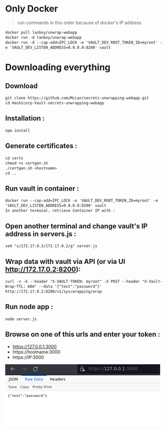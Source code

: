 # Only Docker 
> run commands in this order because of docker's IP address
```
docker pull lanboy/unwrap-webapp
docker run -d lanboy/unwrap-webapp
docker run -d --cap-add=IPC_LOCK -e 'VAULT_DEV_ROOT_TOKEN_ID=myroot' -e 'VAULT_DEV_LISTEN_ADDRESS=0.0.0.0:8200' vault
```

# Downloading everything
## Download
```
git clone https://github.com/McLan/secrets-unwrapping-webapp.git
cd Hashicorp-Vault-secrets-unwrapping-webapp
```

## Installation :
```
npm install
```

## Generate certificates :
```
cd certs
chmod +x certgen.sh
./certgen.sh <hostname>
cd ..
```

## Run vault in container :
```
docker run --cap-add=IPC_LOCK -e 'VAULT_DEV_ROOT_TOKEN_ID=myroot' -e 'VAULT_DEV_LISTEN_ADDRESS=0.0.0.0:8200' vault
In another terminal, retrieve Container IP with :
```
## Open another terminal and change vault's IP address in servers.js :
```
sed "s/172.17.0.3/172.17.0.2/g" server.js
```

## Wrap data with vault via API (or via UI http://172.17.0.2:8200):
```
curl -v -k --header "X-VAULT-TOKEN: myroot" -X POST --header "X-Vault-Wrap-TTL: 60m" --data '{"test":"password"}' http://172.17.0.2:8200/v1/sys/wrapping/wrap
```

## Run node app :
```
node server.js
```

## Browse on one of this urls and enter your token :
* https://127.0.0.1:3000
* https://hostname:3000
* https://IP:3000

![result schema](./images/result.png)

